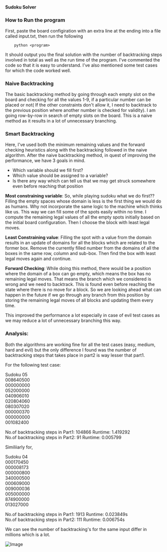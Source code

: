 #### Sudoku Solver
### How to Run the program

First, paste the board configiration with an extra line at the ending into a file called input.txt, then run the following

		python <program>

It should output you the final solution with the number of backtracking steps involved in total as well as the run time of the program. I've commented the code so that it is easy to understand. I've also mentioned some test cases for which the code worked well.

### Naive Backtracking

The basic backtracking method by going through each empty slot on the board and checking for all the values 1-9, if a particular number can be placed or not( If the other constraints don't allow it, I need to backtrack to the previous position where another number is checked for validity). I am going row-by-row in search of empty slots on the board. This is a naive method as it results in a lot of unnecessary branching.

### Smart Backtracking

Here, I've used both the minimum remaining values and the forward checking heuristics along with the backtracking followed in the naive algorithm. After the naive backtracking method, in quest of improving the performance, we have 3 goals in mind.

* Which variable should we fill first?
* Which value should be assigned to a variable?  
* Is there any way which can tell us that we may get struck somewhere even before reaching that position

**Most constraining variable**: So, while playing sudoku what we do first?? Filling the empty spaces whose domain is less is the first thing we would do as humans. Why not incorporate the same logic to the machine which thinks like us. This way we can fill some of the spots easily within no time. I compute the remaining legal values of all the empty spots initially based on the initial board configuration. Then I choose the block with least legal moves.

**Least Constraining value**: Filling the spot with a value from the domain results in an update of domains for all the blocks which are related to the former box. Remove the currently filled number from the domains of all the boxes in the same row, column and sub-box. Then find the box with least legal moves again and continue.


**Forward Checking**: While doing this method, there would be a position where the domain of a box can go empty, which means the box has no remaining legal moves. That means the branch which we considered is wrong and we need to backtrack. This is found even before reaching the state where there is no move for a block. So we are looking ahead what can happen in the future if we go through any branch from this position by storing the remaining legal moves of all blocks and updating them every time.


This improved the performance a lot especially in case of evil test cases as we may reduce a lot of unnecessary branching this way.



### Analysis:

Both the algorithms are working fine for all the test cases (easy, medium, hard and evil) but the only difference I found was the number of backtracking steps that takes place in part2 is way lesser that part1.


For the following test case:

Sudoku 05  
008640500  
000000000  
052000000  
040906010  
020804060  
080307020  
000000370  
000000000  
001082400  


No.of backtracking steps in Part1: 104866		Runtime: 1.419292  
No.of backtracking steps in Part2: 91			Runtime: 0.005799


Similiiarly for,

Sudoku 04  
000170450  
000008173  
000000800  
340000500  
000609000  
009000036  
005000000  
874900000  
013027000  

No.of backtracking steps in Part1: 1913	Runtime: 0.023849s  
No.of backtracking steps in Part2: 111			Runtime: 0.006754s

We can see the number of backtracking's for the same input differ in millions which is a lot.

![Image](./figure1_jpeg)
